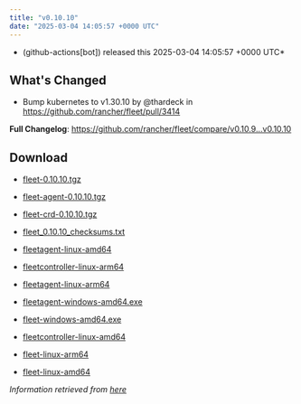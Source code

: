 ```yaml
---
title: "v0.10.10"
date: "2025-03-04 14:05:57 +0000 UTC"
---
```



*  (github-actions[bot]) released this 2025-03-04 14:05:57 +0000 UTC*


## What's Changed
* Bump kubernetes to v1.30.10 by @thardeck in https://github.com/rancher/fleet/pull/3414


**Full Changelog**: https://github.com/rancher/fleet/compare/v0.10.9...v0.10.10




## Download

* [fleet-0.10.10.tgz](https://github.com/rancher/fleet/releases/download/v0.10.10/fleet-0.10.10.tgz)

* [fleet-agent-0.10.10.tgz](https://github.com/rancher/fleet/releases/download/v0.10.10/fleet-agent-0.10.10.tgz)

* [fleet-crd-0.10.10.tgz](https://github.com/rancher/fleet/releases/download/v0.10.10/fleet-crd-0.10.10.tgz)

* [fleet_0.10.10_checksums.txt](https://github.com/rancher/fleet/releases/download/v0.10.10/fleet_0.10.10_checksums.txt)

* [fleetagent-linux-amd64](https://github.com/rancher/fleet/releases/download/v0.10.10/fleetagent-linux-amd64)

* [fleetcontroller-linux-arm64](https://github.com/rancher/fleet/releases/download/v0.10.10/fleetcontroller-linux-arm64)

* [fleetagent-linux-arm64](https://github.com/rancher/fleet/releases/download/v0.10.10/fleetagent-linux-arm64)

* [fleetagent-windows-amd64.exe](https://github.com/rancher/fleet/releases/download/v0.10.10/fleetagent-windows-amd64.exe)

* [fleet-windows-amd64.exe](https://github.com/rancher/fleet/releases/download/v0.10.10/fleet-windows-amd64.exe)

* [fleetcontroller-linux-amd64](https://github.com/rancher/fleet/releases/download/v0.10.10/fleetcontroller-linux-amd64)

* [fleet-linux-arm64](https://github.com/rancher/fleet/releases/download/v0.10.10/fleet-linux-arm64)

* [fleet-linux-amd64](https://github.com/rancher/fleet/releases/download/v0.10.10/fleet-linux-amd64)



*Information retrieved from [here](https://github.com/rancher/fleet/releases/tag/v0.10.10)*


